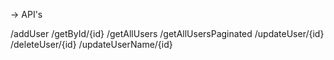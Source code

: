 -> API's

/addUser
/getById/{id}
/getAllUsers
/getAllUsersPaginated
/updateUser/{id}
/deleteUser/{id}
/updateUserName/{id}